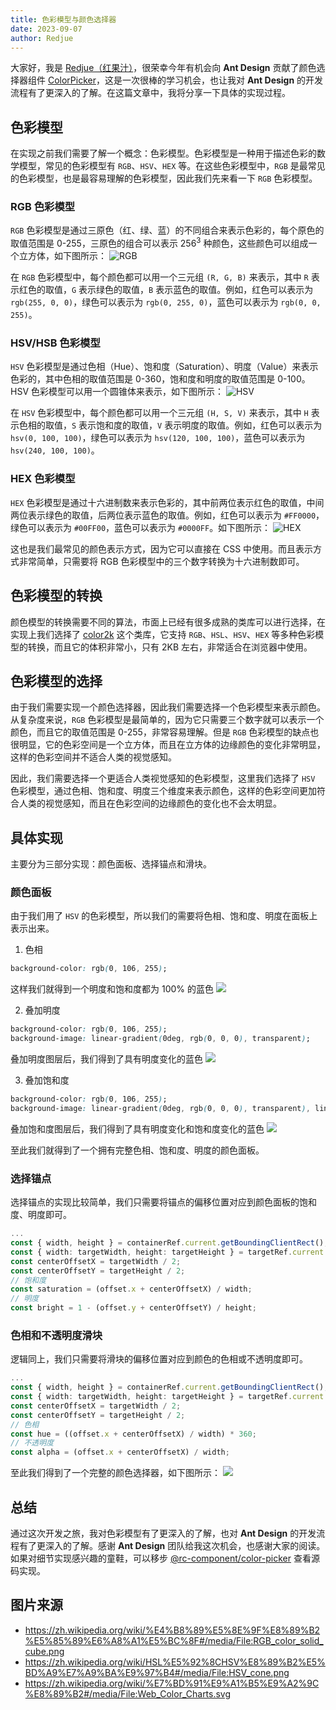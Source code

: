 ```yaml
---
title: 色彩模型与颜色选择器
date: 2023-09-07
author: Redjue
---
```


大家好，我是 [Redjue（红果汁）](https://github.com/Redjue)，很荣幸今年有机会向 **Ant Design** 贡献了颜色选择器组件 [ColorPicker](/components/color-picker-cn)，这是一次很棒的学习机会，也让我对 **Ant Design** 的开发流程有了更深入的了解。在这篇文章中，我将分享一下具体的实现过程。

## 色彩模型

在实现之前我们需要了解一个概念：色彩模型。色彩模型是一种用于描述色彩的数学模型，常见的色彩模型有 `RGB`、`HSV`、`HEX` 等。在这些色彩模型中，`RGB` 是最常见的色彩模型，也是最容易理解的色彩模型，因此我们先来看一下 `RGB` 色彩模型。

### RGB 色彩模型

`RGB` 色彩模型是通过三原色（红、绿、蓝）的不同组合来表示色彩的，每个原色的取值范围是 0-255，三原色的组合可以表示 256<sup>3</sup> 种颜色，这些颜色可以组成一个立方体，如下图所示： ![RGB](https://user-images.githubusercontent.com/21119589/268834307-79fca808-d3a3-4fe8-b370-ea1ec472023c.png)

在 `RGB` 色彩模型中，每个颜色都可以用一个三元组 `(R, G, B)` 来表示，其中 `R` 表示红色的取值，`G` 表示绿色的取值，`B` 表示蓝色的取值。例如，红色可以表示为 `rgb(255, 0, 0)`，绿色可以表示为 `rgb(0, 255, 0)`，蓝色可以表示为 `rgb(0, 0, 255)`。

### HSV/HSB 色彩模型

`HSV` 色彩模型是通过色相（Hue）、饱和度（Saturation）、明度（Value）来表示色彩的，其中色相的取值范围是 0-360，饱和度和明度的取值范围是 0-100。HSV 色彩模型可以用一个圆锥体来表示，如下图所示： ![HSV](https://user-images.githubusercontent.com/21119589/268834741-83940b90-c709-492b-8a7e-f59d317411e9.png)

在 `HSV` 色彩模型中，每个颜色都可以用一个三元组 `(H, S, V)` 来表示，其中 `H` 表示色相的取值，`S` 表示饱和度的取值，`V` 表示明度的取值。例如，红色可以表示为 `hsv(0, 100, 100)`，绿色可以表示为 `hsv(120, 100, 100)`，蓝色可以表示为 `hsv(240, 100, 100)`。

### HEX 色彩模型

`HEX` 色彩模型是通过十六进制数来表示色彩的，其中前两位表示红色的取值，中间两位表示绿色的取值，后两位表示蓝色的取值。例如，红色可以表示为 `#FF0000`，绿色可以表示为 `#00FF00`，蓝色可以表示为 `#0000FF`。如下图所示： ![HEX](https://user-images.githubusercontent.com/21119589/268841812-1b8310f5-322b-45ec-b768-d4115cf7091d.png)

这也是我们最常见的颜色表示方式，因为它可以直接在 CSS 中使用。而且表示方式非常简单，只需要将 RGB 色彩模型中的三个数字转换为十六进制数即可。

## 色彩模型的转换

颜色模型的转换需要不同的算法，市面上已经有很多成熟的类库可以进行选择，在实现上我们选择了 [color2k](https://github.com/ricokahler/color2k/) 这个类库，它支持 `RGB`、`HSL`、`HSV`、`HEX` 等多种色彩模型的转换，而且它的体积非常小，只有 2KB 左右，非常适合在浏览器中使用。

## 色彩模型的选择

由于我们需要实现一个颜色选择器，因此我们需要选择一个色彩模型来表示颜色。从复杂度来说，`RGB` 色彩模型是最简单的，因为它只需要三个数字就可以表示一个颜色，而且它的取值范围是 0-255，非常容易理解。但是 `RGB` 色彩模型的缺点也很明显，它的色彩空间是一个立方体，而且在立方体的边缘颜色的变化非常明显，这样的色彩空间并不适合人类的视觉感知。

因此，我们需要选择一个更适合人类视觉感知的色彩模型，这里我们选择了 `HSV` 色彩模型，通过色相、饱和度、明度三个维度来表示颜色，这样的色彩空间更加符合人类的视觉感知，而且在色彩空间的边缘颜色的变化也不会太明显。

## 具体实现

主要分为三部分实现：颜色面板、选择锚点和滑块。

### 颜色面板

由于我们用了 `HSV` 的色彩模型，所以我们的需要将色相、饱和度、明度在面板上表示出来。

1. 色相

```css
background-color: rgb(0, 106, 255);
```

这样我们就得到一个明度和饱和度都为 100% 的蓝色 <img style="width:auto" src="https://user-images.githubusercontent.com/21119589/266240524-e40a2df7-c3c8-4ecc-aff9-10a4b2d645d7.png"/>

2. 叠加明度

```css
background-color: rgb(0, 106, 255);
background-image: linear-gradient(0deg, rgb(0, 0, 0), transparent);
```

叠加明度图层后，我们得到了具有明度变化的蓝色 <img style="width:auto" src="https://user-images.githubusercontent.com/21119589/266242191-e31fd6e2-675b-455c-bc98-9df3b3c8be7f.png"/>

3. 叠加饱和度

```css
background-color: rgb(0, 106, 255);
background-image: linear-gradient(0deg, rgb(0, 0, 0), transparent), linear-gradient(90deg, rgb(255, 255, 255), rgba(255, 255, 255, 0));
```

叠加饱和度图层后，我们得到了具有明度变化和饱和度变化的蓝色 <img style="width:auto" src="https://user-images.githubusercontent.com/21119589/266243231-6d682bf5-fb74-4a8e-9930-19a604d1203f.png"/>

至此我们就得到了一个拥有完整色相、饱和度、明度的颜色面板。

### 选择锚点

选择锚点的实现比较简单，我们只需要将锚点的偏移位置对应到颜色面板的饱和度、明度即可。

```ts
...
const { width, height } = containerRef.current.getBoundingClientRect();
const { width: targetWidth, height: targetHeight } = targetRef.current.getBoundingClientRect();
const centerOffsetX = targetWidth / 2;
const centerOffsetY = targetHeight / 2;
// 饱和度
const saturation = (offset.x + centerOffsetX) / width;
// 明度
const bright = 1 - (offset.y + centerOffsetY) / height;
```

### 色相和不透明度滑块

逻辑同上，我们只需要将滑块的偏移位置对应到颜色的色相或不透明度即可。

```ts
...
const { width, height } = containerRef.current.getBoundingClientRect();
const { width: targetWidth, height: targetHeight } = targetRef.current.getBoundingClientRect();
const centerOffsetX = targetWidth / 2;
const centerOffsetY = targetHeight / 2;
// 色相
const hue = ((offset.x + centerOffsetX) / width) * 360;
// 不透明度
const alpha = (offset.x + centerOffsetX) / width;
```

至此我们得到了一个完整的颜色选择器，如下图所示： <img style="width:auto" src="https://user-images.githubusercontent.com/21119589/266269086-3dacf4e6-f799-4cb1-b81a-fd4930d7063f.png"/>

## 总结

通过这次开发之旅，我对色彩模型有了更深入的了解，也对 **Ant Design** 的开发流程有了更深入的了解。感谢 **Ant Design** 团队给我这次机会，也感谢大家的阅读。如果对细节实现感兴趣的童鞋，可以移步 [@rc-component/color-picker](https://github.com/react-component/color-picker) 查看源码实现。

## 图片来源

- https://zh.wikipedia.org/wiki/%E4%B8%89%E5%8E%9F%E8%89%B2%E5%85%89%E6%A8%A1%E5%BC%8F#/media/File:RGB_color_solid_cube.png
- https://zh.wikipedia.org/wiki/HSL%E5%92%8CHSV%E8%89%B2%E5%BD%A9%E7%A9%BA%E9%97%B4#/media/File:HSV_cone.png
- https://zh.wikipedia.org/wiki/%E7%BD%91%E9%A1%B5%E9%A2%9C%E8%89%B2#/media/File:Web_Color_Charts.svg
